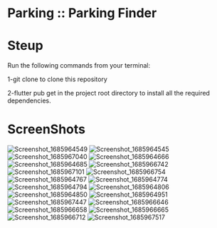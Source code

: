 # Parking :: Parking Finder


# Steup
Run the following commands from your terminal:

1-git clone  to clone this repository

2-flutter pub get in the project root directory to install all the required dependencies.

# ScreenShots 
![Screenshot_1685964549](https://github.com/Heshamradi/Parking/assets/90778150/f5b7a611-0577-49b6-8381-17c38b719b95)
![Screenshot_1685964545](https://github.com/Heshamradi/Parking/assets/90778150/028d968b-44d4-49ed-89c5-9c9eddec49d2)
![Screenshot_1685967040](https://github.com/Heshamradi/Parking/assets/90778150/302b102b-efa0-4a79-9874-3d0e50345ae2)
![Screenshot_1685964666](https://github.com/Heshamradi/Parking/assets/90778150/70a7454a-d811-47f7-9d88-c4b29e7a615d)
![Screenshot_1685964685](https://github.com/Heshamradi/Parking/assets/90778150/5d75135e-1b71-4feb-9462-2f85f09f0332)
![Screenshot_1685966742](https://github.com/Heshamradi/Parking/assets/90778150/c5063896-fa29-400d-8b30-a73bbc351546)
![Screenshot_1685967101](https://github.com/Heshamradi/Parking/assets/90778150/1047128b-fceb-4d31-a838-3d9a094f45f8)
![Screenshot_1685966754](https://github.com/Heshamradi/Parking/assets/90778150/ae7d2467-fffd-4f97-95ed-fb57b23342dc)
![Screenshot_1685964767](https://github.com/Heshamradi/Parking/assets/90778150/ff789a60-06e4-4b53-a884-1975a6ac7f4d)
![Screenshot_1685964774](https://github.com/Heshamradi/Parking/assets/90778150/8614499e-299d-481d-9c8b-8f8a9fdb6779)
![Screenshot_1685964794](https://github.com/Heshamradi/Parking/assets/90778150/fa6db208-773c-4b51-90ed-faa436fb4519)
![Screenshot_1685964806](https://github.com/Heshamradi/Parking/assets/90778150/4bcb273e-b37c-45c1-812d-3b8491176195)
![Screenshot_1685964850](https://github.com/Heshamradi/Parking/assets/90778150/16a11df3-8fc2-43e1-ba6b-b243db3b4002)
![Screenshot_1685964951](https://github.com/Heshamradi/Parking/assets/90778150/a8b52b2e-3f73-4a26-8d94-ad334abb84c2)
![Screenshot_1685967447](https://github.com/Heshamradi/Parking/assets/90778150/555393b8-48d9-4c7f-bd28-9c249b8d1745)
![Screenshot_1685966646](https://github.com/Heshamradi/Parking/assets/90778150/73ec8a96-d48f-4620-b435-a344a631228b)
![Screenshot_1685966658](https://github.com/Heshamradi/Parking/assets/90778150/4cab3c2a-4915-421c-a06b-95832765ea1d)
![Screenshot_1685966665](https://github.com/Heshamradi/Parking/assets/90778150/43d03d2c-15b6-4965-96ac-9e9c1fedc1e7)
![Screenshot_1685966712](https://github.com/Heshamradi/Parking/assets/90778150/ffd197a5-6c49-4370-a001-34b9afeb9290)
![Screenshot_1685967517](https://github.com/Heshamradi/Parking/assets/90778150/93b47e74-f8b7-49b1-8295-e28d59e010a8)

